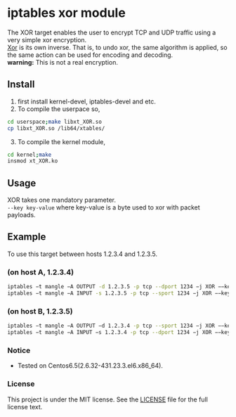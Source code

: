 iptables xor module
===================
The XOR target enables the user to encrypt TCP and UDP traffic using a very simple xor encryption.  
[Xor](https://en.wikipedia.org/wiki/XOR_cipher) is its own inverse. That is, to undo xor, the same algorithm is applied, so the same action can be used for encoding and decoding.  
**warning:** This is not a real encryption.


## Install
1. first install kernel-devel, iptables-devel and etc.
2. To compile the userpace so,
```bash
cd userspace;make libxt_XOR.so
cp libxt_XOR.so /lib64/xtables/
```
3. To compile the kernel module,
```bash
cd kernel;make
insmod xt_XOR.ko
```

## Usage

XOR takes one mandatory parameter.  
`--key key-value` where key-value is a byte used to xor with packet payloads.

## Example

To use this target between hosts 1.2.3.4 and 1.2.3.5.

### (on host A, 1.2.3.4)
```bash
iptables −t mangle −A OUTPUT -d 1.2.3.5 -p tcp --dport 1234 −j XOR −−key 0x61
iptables −t mangle −A INPUT -s 1.2.3.5 -p tcp --sport 1234 −j XOR −−key 0x61
```

### (on host B, 1.2.3.5)
```bash
iptables −t mangle −A OUTPUT −d 1.2.3.4 -p tcp --sport 1234 −j XOR −−key 0x61
iptables −t mangle −A INPUT −s 1.2.3.4 -p tcp --dport 1234 −j XOR −−key 0x61
```

### Notice

* Tested on Centos6.5(2.6.32-431.23.3.el6.x86_64).

### License

This project is under the MIT license. See the [LICENSE](LICENSE) file for the full license text.
